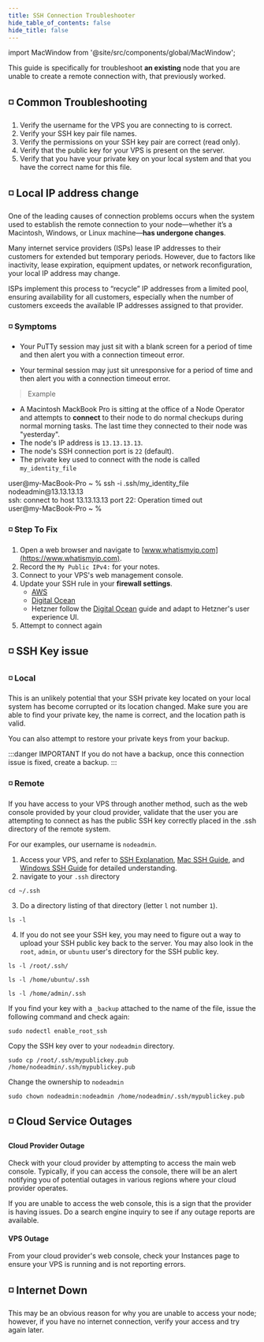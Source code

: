 ```yaml
---
title: SSH Connection Troubleshooter
hide_table_of_contents: false
hide_title: false
---
```


import MacWindow from '@site/src/components/global/MacWindow';

<head>
  <title>Constellation nodectl utility</title>
  <meta
    name="description"
    content="nodectl utility upgrade tessellation"
  />
</head>

This guide is specifically for troubleshoot **an existing** node that you are unable to create a remote connection with, that previously worked.

## ◽ Common Troubleshooting
1. Verify the username for the VPS you are connecting to is correct.
1. Verify your SSH key pair file names.
1. Verify the permissions on your SSH key pair are correct (read only).
1. Verify that the public key for your VPS is present on the server. 
1. Verify that you have your private key on your local system and that you have the correct name for this file.

## ◽ Local IP address change 

One of the leading causes of connection problems occurs when the system used to establish the remote connection to your node—whether it’s a Macintosh, Windows, or Linux machine—**has undergone changes**.

Many internet service providers (ISPs) lease IP addresses to their customers for extended but temporary periods. However, due to factors like inactivity, lease expiration, equipment updates, or network reconfiguration, your local IP address may change. 

ISPs implement this process to “recycle” IP addresses from a limited pool, ensuring availability for all customers, especially when the number of customers exceeds the available IP addresses assigned to that provider.

### ◽ Symptoms

- Your PuTTy session may just sit with a blank screen for a period of time and then alert you with a connection timeout error.

- Your terminal session may just sit unresponsive for a period of time and then alert you with a connection timeout error.

> Example

- A Macintosh MackBook Pro is sitting at the office of a Node Operator and attempts to **connect** to their node to do normal checkups during normal morning tasks.  The last time they connected to their node was "yesterday".   
- The node's IP address is `13.13.13.13`.
- The node's SSH connection port is `22` (default).
- The private key used to connect with the node is called `my_identity_file`

<MacWindow>
user@my-MacBook-Pro ~ % ssh -i .ssh/my_identity_file nodeadmin@13.13.13.13<br />
ssh: connect to host 13.13.13.13 port 22: Operation timed out<br />
user@my-MacBook-Pro ~ %<br />
</MacWindow>

### ◽ Step To Fix

1. Open a web browser and navigate to [www.whatismyip.com](https://www.whatismyip.com).
1. Record the `My Public IPv4:` for your notes.
1. Connect to your VPS's web management console.
1. Update your SSH rule in your **firewall settings**.
   - [AWS](/validate/setup-guides/aws/sg)
   - [Digital Ocean](/validate/setup-guides/do/sg-droplet)
   - Hetzner follow the [Digital Ocean](/validate/setup-guides/aws/do/sg-droplet) guide and adapt to Hetzner's user experience UI.
1. Attempt to connect again

## ◽ SSH Key issue

### ◽ Local
This is an unlikely potential that your SSH private key located on your local system has become corrupted or its location changed.  Make sure you are able to find your private key, the name is correct, and the location path is valid.  

You can also attempt to restore your private keys from your backup.  

:::danger IMPORTANT
If you do not have a backup, once this connection issue is fixed, create a backup.
:::

### ◽ Remote

If you have access to your VPS through another method, such as the web console provided by your cloud provider, validate that the user you are attempting to connect as has the public SSH key correctly placed in the .ssh directory of the remote system.

For our examples, our username is `nodeadmin`.

1. Access your VPS, and refer to [SSH Explanation](/validate/validator/ssh-keys), [Mac SSH Guide](/validate/resources/accessMac), and [Windows SSH Guide](/validate/resources/accessWin) for detailed understanding.
1. navigate to your `.ssh` directory
```
cd ~/.ssh
```
3. Do a directory listing of that directory (letter `l` not number `1`).
```
ls -l
```
4. If you do not see your SSH key, you may need to figure out a way to upload your SSH public key back to the server.  You may also look in the `root`, `admin`, or `ubuntu` user's directory for the SSH public key.
```
ls -l /root/.ssh/
```
```
ls -l /home/ubuntu/.ssh
```
```
ls -l /home/admin/.ssh
```

If you find your key with a `_backup` attached to the name of the file, issue the following command and check again:
```
sudo nodectl enable_root_ssh
```
Copy the SSH key over to your `nodeadmin` directory.
```
sudo cp /root/.ssh/mypublickey.pub /home/nodeadmin/.ssh/mypublickey.pub
```
Change the ownership to `nodeadmin`
```
sudo chown nodeadmin:nodeadmin /home/nodeadmin/.ssh/mypublickey.pub
```

## ◽ Cloud Service Outages
#### Cloud Provider Outage

Check with your cloud provider by attempting to access the main web console. Typically, if you can access the console, there will be an alert notifying you of potential outages in various regions where your cloud provider operates.

If you are unable to access the web console, this is a sign that the provider is having issues.  Do a search engine inquiry to see if any outage reports are available. 

#### VPS Outage
From your cloud provider's web console, check your Instances page to ensure your VPS is running and is not reporting errors.

## ◽ Internet Down
This may be an obvious reason for why you are unable to access your node; however, if you have no internet connection, verify your access and try again later.


